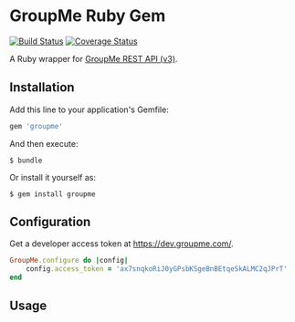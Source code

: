 # GroupMe Ruby Gem
[![Build Status](https://travis-ci.org/kinnell/groupme-ruby-gem.svg?branch=master)](https://travis-ci.org/kinnell/groupme-ruby-gem)
[![Coverage Status](https://coveralls.io/repos/github/kinnell/groupme-ruby-gem/badge.svg?branch=master)](https://coveralls.io/github/kinnell/groupme-ruby-gem?branch=master)

A Ruby wrapper for [GroupMe REST API (v3)](https://dev.groupme.com/docs/v3).

## Installation

Add this line to your application's Gemfile:

```ruby
gem 'groupme'
```

And then execute:

    $ bundle

Or install it yourself as:

    $ gem install groupme

## Configuration

Get a developer access token at https://dev.groupme.com/.

```ruby
GroupMe.configure do |config|
    config.access_token = 'ax7snqkoRiJ0yGPsbKSgeBnBEtqeSkALMC2qJPrT'
end
```

## Usage
